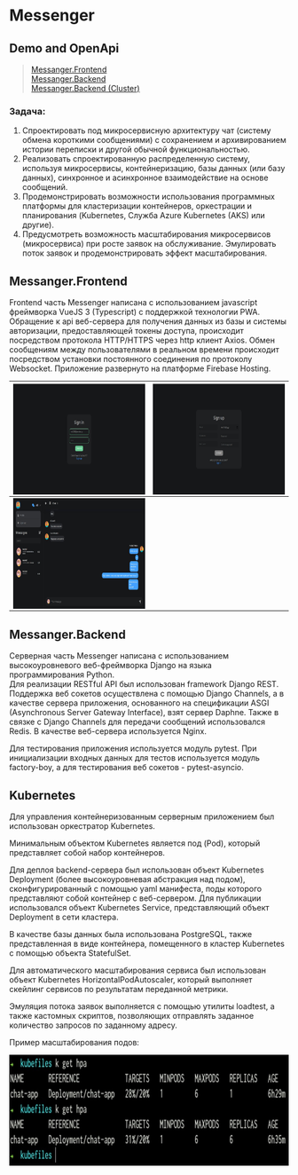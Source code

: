 # Messenger

## Demo and OpenApi
> <a href="https://hotfire-chat.web.app/">Messanger.Frontend</a> <br/>
> <a href="https://fakemessenger.herokuapp.com/swagger/">Messanger.Backend</a> <br/>
> <a href="https://chat-app.c-2181e3e.kyma.ondemand.com//swagger/">Messanger.Backend (Cluster)</a>

### Задача:
1. Спроектировать под микросервисную архитектуру чат (систему обмена короткими сообщениями) с сохранением и архивированием истории переписки и другой обычной функциональностью. 
2. Реализовать спроектированную распределенную систему, используя микросервисы, контейнеризацию, базы данных (или базу данных), синхронное и асинхронное взаимодействие на основе сообщений.
3. Продемонстрировать возможности использования программных платформы для кластеризации контейнеров, оркестрации и планирования (Kubernetes, Служба Azure Kubernetes (AKS) или другие).
4. Предусмотреть возможность масштабирования микросервисов (микросервиса) при росте заявок на обслуживание. Эмулировать поток заявок и продемонстрировать эффект масштабирования.

## Messanger.Frontend
Frontend часть Messenger написана с использованием javascript фреймворка VueJS 3 (Typescript) с поддержкой технологии PWA.
Обращение к api веб-сервера для получения данных из базы и системы авторизации, предоставляющей токены доступа, происходит посредством протокола HTTP/HTTPS через http клиент Axios. Обмен сообщениям между пользователями в реальном времени происходит посредством установки постоянного соединения по протоколу Websocket.
Приложение развернуто на платформе Firebase Hosting.

| <img align="left" src="Screenshots/2.jpg" height="200" /> | <img align="right" src="Screenshots/3.jpg" height="200" /> |
|:---------------------------------------------------------:|:----------------------------------------------------------:|
| <img align="left" src="Screenshots/1.jpg" height="200" /> |                                                            |





## Messanger.Backend
Серверная часть Messenger написана с использованием высокоуровневого веб-фреймворка Django на языка программирования Python. <br/> 
Для реализации RESTful API был использован framework Django REST. Поддержка веб сокетов осуществлена с помощью Django Channels, а в качестве сервера приложения, основанного на спецификации ASGI (Asynchronous Server Gateway Interface), взят сервер Daphne. Также в связке с Django Channels для передачи сообщений использовался Redis.
В качестве веб-сервера используется Nginx.

Для тестирования приложения используется модуль pytest. При инициализации входных данных для тестов используется модуль factory-boy, а для тестирования веб сокетов - pytest-asyncio.


## Kubernetes
Для управления контейнеризованным серверным приложением был использован оркестратор Kubernetes. 

Минимальным объектом Kubernetes является под (Pod), который представляет собой набор контейнеров.

Для деплоя backend-сервера был использован объект Kubernetes Deployment (более высокоуровневая абстракция над подом), сконфигурированный с помощью yaml манифеста, поды которого представляют собой контейнер с веб-сервером.
Для публикации использовался объект Kubernetes Service, представляющий объект Deployment в сети кластера.

В качестве базы данных была использована PostgreSQL, также представленная в виде контейнера, помещенного в кластер Kubernetes с помощью объекта StatefulSet.

Для автоматического масштабирования сервиса был использован объект Kubernetes HorizontalPodAutoscaler, который выполняет скейлинг сервисов по результатам переданной метрики.

Эмуляция потока заявок выполняется с помощью утилиты loadtest, а также кастомных скриптов, позволяющих отправлять заданное количество запросов по заданному адресу.

Пример масштабирования подов:

<img align="left" src="Screenshots/5Gw8tjOstVg.jpg" height="200" />

